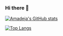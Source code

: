 ### Hi there 👋
[![Amadeja's GitHub stats](https://github-readme-stats.vercel.app/api?username=amadejaop&show_icons=true&title_color=9a5866&icon_color=9a5866&border_color=b2b1b7&bg_color=f6f6f8&text_color=af5b73&hide=issues,contribs)](https://github.com/amadejaop/github-readme-stats)

[![Top Langs](https://github-readme-stats.vercel.app/api/top-langs/?username=amadejaop&bg_color=f6f6f8&border_color=b2b1b7&text_color=af5b73&title_color=9a5866)](https://github.com/amadejaop/github-readme-stats)

<!--
**amadejaop/amadejaop** is a ✨ _special_ ✨ repository because its `README.md` (this file) appears on your GitHub profile.

Here are some ideas to get you started:

- 🔭 I’m currently working on ...
- 🌱 I’m currently learning ...
- 👯 I’m looking to collaborate on ...
- 🤔 I’m looking for help with ...
- 💬 Ask me about ...
- 📫 How to reach me: ...
- 😄 Pronouns: ...
- ⚡ Fun fact: ...
-->
